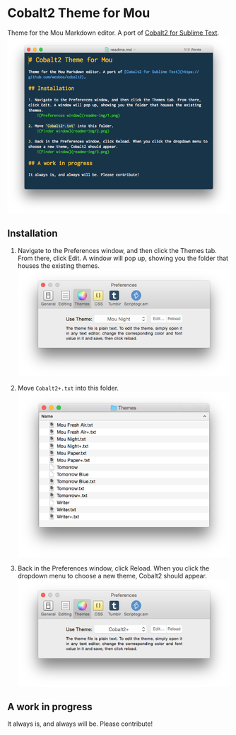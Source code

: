 # Cobalt2 Theme for Mou

Theme for the Mou Markdown editor. A port of [Cobalt2 for Sublime Text](https://github.com/wesbos/cobalt2). 
	![What it looks like](readme-img/sample.png)

## Installation

1. Navigate to the Preferences window, and then click the Themes tab. From there, click Edit. A window will pop up, showing you the folder that houses the existing themes.
	![Preferences window](readme-img/1.png)

2. Move `Cobalt2+.txt` into this folder.
	![Finder window](readme-img/2.png)

3. Back in the Preferences window, click Reload. When you click the dropdown menu to choose a new theme, Cobalt2 should appear.
	![Preferences window](readme-img/3.png)

## A work in progress

It always is, and always will be. Please contribute!
